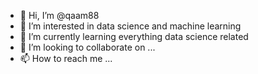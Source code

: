 - 👋 Hi, I’m @qaam88
- 👀 I’m interested in data science and machine learning
- 🌱 I’m currently learning everything data science related
- 💞️ I’m looking to collaborate on ...
- 📫 How to reach me ...

<!---
qaam88/qaam88 is a ✨ special ✨ repository because its `README.md` (this file) appears on your GitHub profile.
You can click the Preview link to take a look at your changes.
--->
